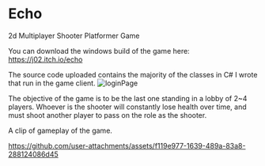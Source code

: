 # Echo
2d Multiplayer Shooter Platformer Game

You can download the windows build of the game here: https://j02.itch.io/echo 

The source code uploaded contains the majority of the classes in C# I wrote that run in the game client.
![loginPage](https://github.com/user-attachments/assets/15305ebc-065c-43f8-823f-14dfda3f19c6)

The objective of the game is to be the last one standing in a lobby of 2~4 players. Whoever is the shooter will constantly lose health over time, and must shoot another player to pass on the role as the shooter.

A clip of gameplay of the game.

https://github.com/user-attachments/assets/f119e977-1639-489a-83a8-288124086d45

